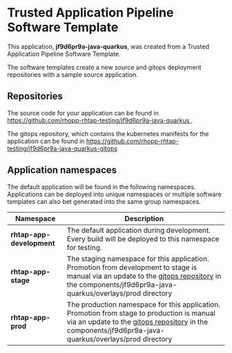 # Trusted Application Pipeline Software Template

This application, **jf9d6pr9a-java-quarkus**, was created from a Trusted Application Pipeline Software Template.

The software templates create a new source and gitops deployment repositories with a sample source application. 

## Repositories

The source code for your application can be found in [https://github.com/rhopp-rhtap-testing/jf9d6pr9a-java-quarkus ](https://github.com/rhopp-rhtap-testing/jf9d6pr9a-java-quarkus ).
 
The gitops repository, which contains the kubernetes manifests for the application can be found in 
[https://github.com/rhopp-rhtap-testing/jf9d6pr9a-java-quarkus-gitops ](https://github.com/rhopp-rhtap-testing/jf9d6pr9a-java-quarkus-gitops ) 

## Application namespaces 

The default application will be found in the following namespaces. Applications can be deployed into unique namespaces or multiple software templates can also bet generated into the same group namespaces.  

|  Namespace   |  Description   |  
| -------- | -------- |   
| **rhtap-app-development** | The default application during development. Every build will be deployed to this namespace for testing. | 
| **rhtap-app-stage** | The staging namespace for this application. Promotion from development to stage is manual via an update to the [gitops repository](https://github.com/rhopp-rhtap-testing/jf9d6pr9a-java-quarkus-gitops ) in the components/jf9d6pr9a-java-quarkus/overlays/prod directory |  
| **rhtap-app-prod** | The production namespace for this application. Promotion from stage to production is manual via an update to the [gitops repository](https://github.com/rhopp-rhtap-testing/jf9d6pr9a-java-quarkus-gitops ) in the components/jf9d6pr9a-java-quarkus/overlays/prod directory | 
